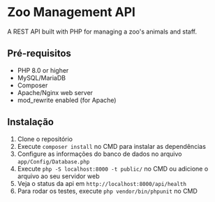 # Zoo Management API

A REST API built with PHP for managing a zoo's animals and staff.

## Pré-requisitos

- PHP 8.0 or higher
- MySQL/MariaDB
- Composer
- Apache/Nginx web server
- mod_rewrite enabled (for Apache)

## Instalação

1. Clone o repositório
2. Execute `composer install` no CMD para instalar as dependências
3. Configure as informações do banco de dados no arquivo `app/Config/Database.php`
4. Execute `php -S localhost:8000 -t public/` no CMD ou adicione o arquivo ao seu servidor web
5. Veja o status da api em `http://localhost:8000/api/health`
6. Para rodar os testes, execute `php vendor/bin/phpunit` no CMD